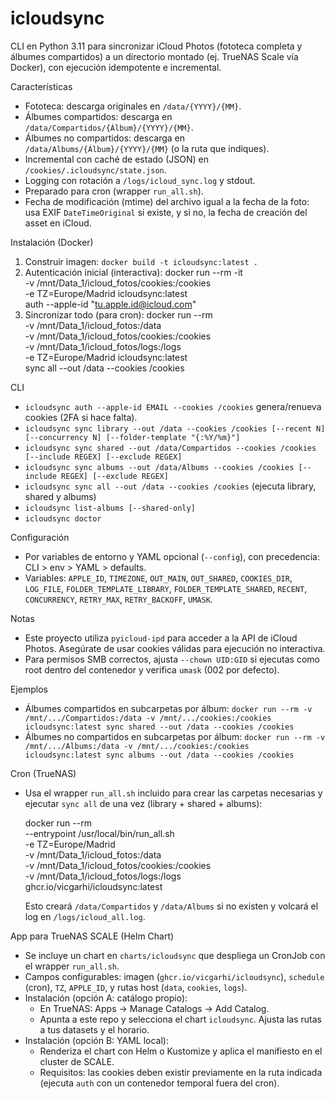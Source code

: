 icloudsync
=========

CLI en Python 3.11 para sincronizar iCloud Photos (fototeca completa y álbumes compartidos) a un directorio montado (ej. TrueNAS Scale vía Docker), con ejecución idempotente e incremental.

Características
- Fototeca: descarga originales en `/data/{YYYY}/{MM}`.
- Álbumes compartidos: descarga en `/data/Compartidos/{Álbum}/{YYYY}/{MM}`.
- Álbumes no compartidos: descarga en `/data/Albums/{Álbum}/{YYYY}/{MM}` (o la ruta que indiques).
- Incremental con caché de estado (JSON) en `/cookies/.icloudsync/state.json`.
- Logging con rotación a `/logs/icloud_sync.log` y stdout.
- Preparado para cron (wrapper `run_all.sh`).
 - Fecha de modificación (mtime) del archivo igual a la fecha de la foto: usa EXIF `DateTimeOriginal` si existe, y si no, la fecha de creación del asset en iCloud.

Instalación (Docker)
1. Construir imagen: `docker build -t icloudsync:latest .`
2. Autenticación inicial (interactiva):
   docker run --rm -it \
     -v /mnt/Data_1/icloud_fotos/cookies:/cookies \
     -e TZ=Europe/Madrid icloudsync:latest \
     auth --apple-id "tu.apple.id@icloud.com"
3. Sincronizar todo (para cron):
   docker run --rm \
     -v /mnt/Data_1/icloud_fotos:/data \
     -v /mnt/Data_1/icloud_fotos/cookies:/cookies \
     -v /mnt/Data_1/icloud_fotos/logs:/logs \
     -e TZ=Europe/Madrid icloudsync:latest \
     sync all --out /data --cookies /cookies

CLI
- `icloudsync auth --apple-id EMAIL --cookies /cookies` genera/renueva cookies (2FA si hace falta).
- `icloudsync sync library --out /data --cookies /cookies [--recent N] [--concurrency N] [--folder-template "{:%Y/%m}"]`
- `icloudsync sync shared --out /data/Compartidos --cookies /cookies [--include REGEX] [--exclude REGEX]`
- `icloudsync sync albums --out /data/Albums --cookies /cookies [--include REGEX] [--exclude REGEX]`
- `icloudsync sync all --out /data --cookies /cookies` (ejecuta library, shared y albums)
- `icloudsync list-albums [--shared-only]`
- `icloudsync doctor`

Configuración
- Por variables de entorno y YAML opcional (`--config`), con precedencia: CLI > env > YAML > defaults.
- Variables: `APPLE_ID`, `TIMEZONE`, `OUT_MAIN`, `OUT_SHARED`, `COOKIES_DIR`, `LOG_FILE`, `FOLDER_TEMPLATE_LIBRARY`, `FOLDER_TEMPLATE_SHARED`, `RECENT`, `CONCURRENCY`, `RETRY_MAX`, `RETRY_BACKOFF`, `UMASK`.

Notas
- Este proyecto utiliza `pyicloud-ipd` para acceder a la API de iCloud Photos. Asegúrate de usar cookies válidas para ejecución no interactiva.
- Para permisos SMB correctos, ajusta `--chown UID:GID` si ejecutas como root dentro del contenedor y verifica `umask` (002 por defecto).

Ejemplos
- Álbumes compartidos en subcarpetas por álbum:
  `docker run --rm -v /mnt/.../Compartidos:/data -v /mnt/.../cookies:/cookies icloudsync:latest sync shared --out /data --cookies /cookies`
- Álbumes no compartidos en subcarpetas por álbum:
  `docker run --rm -v /mnt/.../Albums:/data -v /mnt/.../cookies:/cookies icloudsync:latest sync albums --out /data --cookies /cookies`

Cron (TrueNAS)
- Usa el wrapper `run_all.sh` incluido para crear las carpetas necesarias y ejecutar `sync all` de una vez (library + shared + albums):

  docker run --rm \
    --entrypoint /usr/local/bin/run_all.sh \
    -e TZ=Europe/Madrid \
    -v /mnt/Data_1/icloud_fotos:/data \
    -v /mnt/Data_1/icloud_fotos/cookies:/cookies \
    -v /mnt/Data_1/icloud_fotos/logs:/logs \
    ghcr.io/vicgarhi/icloudsync:latest

  Esto creará `/data/Compartidos` y `/data/Albums` si no existen y volcará el log en `/logs/icloud_all.log`.

App para TrueNAS SCALE (Helm Chart)
- Se incluye un chart en `charts/icloudsync` que despliega un CronJob con el wrapper `run_all.sh`.
- Campos configurables: imagen (`ghcr.io/vicgarhi/icloudsync`), `schedule` (cron), `TZ`, `APPLE_ID`, y rutas host (`data`, `cookies`, `logs`).
- Instalación (opción A: catálogo propio):
  - En TrueNAS: Apps → Manage Catalogs → Add Catalog.
  - Apunta a este repo y selecciona el chart `icloudsync`. Ajusta las rutas a tus datasets y el horario.
- Instalación (opción B: YAML local):
  - Renderiza el chart con Helm o Kustomize y aplica el manifiesto en el cluster de SCALE.
  - Requisitos: las cookies deben existir previamente en la ruta indicada (ejecuta `auth` con un contenedor temporal fuera del cron).
